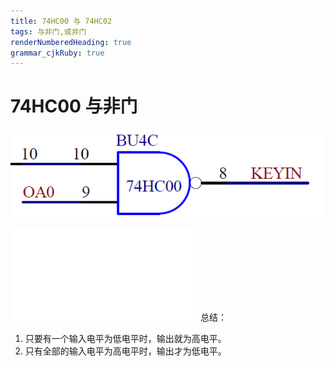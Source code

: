 ```yaml
---
title: 74HC00 与 74HC02
tags: 与非门,或非门
renderNumberedHeading: true
grammar_cjkRuby: true
---
```


# 74HC00 与非门



![与非门](./images/1646715250225.png)

![表格](./attachments/1646715268491.table.html)
总结：
1. 只要有一个输入电平为低电平时，输出就为高电平。
2. 只有全部的输入电平为高电平时，输出才为低电平。